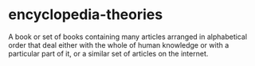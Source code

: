# encyclopedia-theories
A book or set of books containing many articles arranged in alphabetical order that deal either with the whole of human knowledge or with a particular part of it, or a similar set of articles on the internet.

